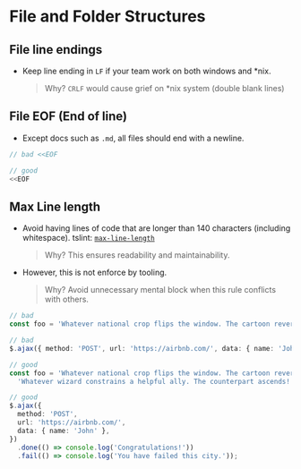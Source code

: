 # File and Folder Structures

## File line endings

- Keep line ending in `LF` if your team work on both windows and *nix.

  > Why? `CRLF` would cause grief on *nix system (double blank lines)

## File EOF (End of line)

- Except docs such as `.md`, all files should end with a newline.

```ts
// bad <<EOF

// good
<<EOF
```

## Max Line length

- Avoid having lines of code that are longer than 140 characters (including whitespace). tslint: [`max-line-length`](tslint.md#max-line-length-native)

  > Why? This ensures readability and maintainability.

- However, this is not enforce by tooling.

  > Why? Avoid unnecessary mental block when this rule conflicts with others.

```ts
// bad
const foo = 'Whatever national crop flips the window. The cartoon reverts within the screw. Whatever wizard constrains a helpful ally. The counterpart ascends!';

// bad
$.ajax({ method: 'POST', url: 'https://airbnb.com/', data: { name: 'John' } }).done(() => console.log('Congratulations!')).fail(() => console.log('You have failed this city.'));

// good
const foo = 'Whatever national crop flips the window. The cartoon reverts within the screw. ' +
  'Whatever wizard constrains a helpful ally. The counterpart ascends!';

// good
$.ajax({
  method: 'POST',
  url: 'https://airbnb.com/',
  data: { name: 'John' },
})
  .done(() => console.log('Congratulations!'))
  .fail(() => console.log('You have failed this city.'));
```
